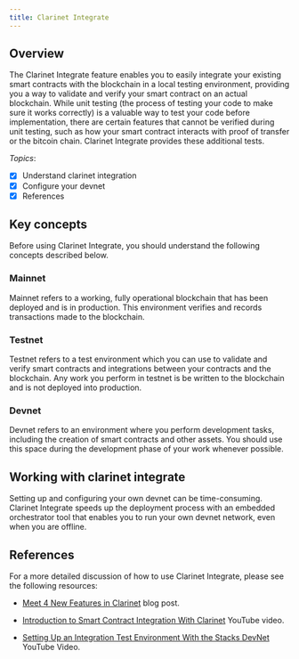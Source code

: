 ```yaml
---
title: Clarinet Integrate
---
```


## Overview

The Clarinet Integrate feature enables you to easily integrate your existing smart contracts with the blockchain in a local testing environment, providing you a way to validate and verify your smart contract on an actual blockchain. While unit testing (the process of testing your code to make sure it works correctly) is a valuable way to test your code before implementation, there are certain features that cannot be verified during unit testing, such as how your smart contract interacts with proof of transfer or the bitcoin chain. Clarinet Integrate provides these additional tests.

*Topics*:

- [x] Understand clarinet integration
- [x] Configure your devnet
- [x] References

## Key concepts

Before using Clarinet Integrate, you should understand the following concepts described below.

### Mainnet

Mainnet refers to a working, fully operational blockchain that has been deployed and is in production. This environment verifies and records transactions made to the blockchain.

### Testnet

Testnet refers to a test environment which you can use to validate and verify smart contracts and integrations between your contracts and the blockchain. Any work you perform in testnet is be written to the blockchain and is not deployed into production.

### Devnet

Devnet refers to an environment where you perform development tasks, including the creation of smart contracts and other assets. You should use this space during the development phase of your work whenever possible.

## Working with clarinet integrate

Setting up and configuring your own devnet can be time-consuming. Clarinet Integrate speeds up the deployment process with an embedded orchestrator tool that enables you to run your own devnet network, even when you are offline.

## References

For a more detailed discussion of how to use Clarinet Integrate, please see the following resources:

- [Meet 4 New Features in Clarinet](https://www.hiro.so/blog/meet-4-new-features-in-clarinet) blog post.

- [Introduction to Smart Contract Integration With Clarinet](https://www.youtube.com/watch?v=or01j0a9MUo&list=PL5Ujm489LoJaAz9kUJm8lYUWdGJ2AnQTb&index=12) YouTube video.

- [Setting Up an Integration Test Environment With the Stacks DevNet](https://www.youtube.com/watch?v=4V0hcuOq47I&list=PL5Ujm489LoJaAz9kUJm8lYUWdGJ2AnQTb&index=14) YouTube Video.
